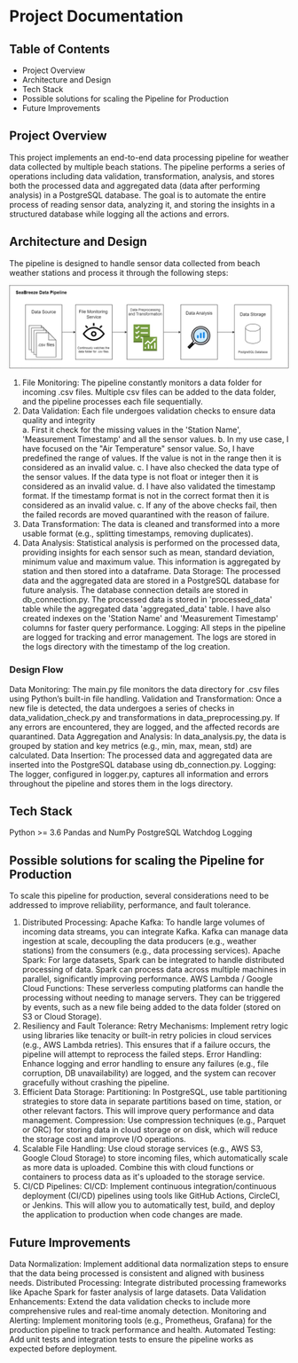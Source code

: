 # Project Documentation

## Table of Contents
- Project Overview
- Architecture and Design
- Tech Stack
- Possible solutions for scaling the Pipeline for Production
- Future Improvements

## Project Overview
This project implements an end-to-end data processing pipeline for weather data collected by multiple beach stations. The pipeline performs a series of operations including data validation, transformation, analysis, and stores both the processed data and aggregated data (data after performing analysis) in a PostgreSQL database. The goal is to automate the entire process of reading sensor data, analyzing it, and storing the insights in a structured database while logging all the actions and errors.

## Architecture and Design

The pipeline is designed to handle sensor data collected from beach weather stations and process it through the following steps:

![Architecture Design](/assests/datapipelinearchi.png)

1. File Monitoring: The pipeline constantly monitors a data folder for incoming .csv files. Multiple csv files can be added to the data folder, and the pipeline processes each file sequentially.
2. Data Validation: Each file undergoes validation checks to ensure data quality and integrity     
    a. First it check for the missing values in the 'Station Name', 'Measurement Timestamp' and all the sensor values.
    b. In my use case, I have focused on the "Air Temperature" sensor value. So, I have predefined the range of values. If the value is not in the range then it is considered as an invalid value.
    c. I have also checked the data type of the sensor values. If the data type is not float or integer then it is considered as an invalid value.
    d. I have also validated the timestamp format. If the timestamp format is not in the correct format then it is considered as an invalid value.
    c. If any of the above checks fail, then the failed records are moved quarantined with the reason of failure.
3. Data Transformation: The data is cleaned and transformed into a more usable format (e.g., splitting timestamps, removing duplicates).
4. Data Analysis: Statistical analysis is performed on the processed data, providing insights for each sensor such as mean, standard deviation, minimum value and maximum value. This information is aggregated by station and then stored into a dataframe.
Data Storage: The processed data and the aggregated data are stored in a PostgreSQL database for future analysis. The database connection details are stored in db_connection.py. The processed data is stored in 'processed_data' table while the aggregated data 'aggregated_data' table. I have also created indexes on the 'Station Name' and 'Measurement Timestamp' columns for faster query performance. 
Logging: All steps in the pipeline are logged for tracking and error management. The logs are stored in the logs directory with the timestamp of the log creation.

### Design Flow
Data Monitoring: The main.py file monitors the data directory for .csv files using Python’s built-in file handling.
Validation and Transformation: Once a new file is detected, the data undergoes a series of checks in data_validation_check.py and transformations in data_preprocessing.py. If any errors are encountered, they are logged, and the affected records are quarantined.
Data Aggregation and Analysis: In data_analysis.py, the data is grouped by station and key metrics (e.g., min, max, mean, std) are calculated.
Data Insertion: The processed data and aggregated data are inserted into the PostgreSQL database using db_connection.py.
Logging: The logger, configured in logger.py, captures all information and errors throughout the pipeline and stores them in the logs directory.

## Tech Stack

Python >= 3.6
Pandas and NumPy
PostgreSQL
Watchdog
Logging

## Possible solutions for scaling the Pipeline for Production

To scale this pipeline for production, several considerations need to be addressed to improve reliability, performance, and fault tolerance.

1. Distributed Processing:
Apache Kafka: To handle large volumes of incoming data streams, you can integrate Kafka. Kafka can manage data ingestion at scale, decoupling the data producers (e.g., weather stations) from the consumers (e.g., data processing services).
Apache Spark: For large datasets, Spark can be integrated to handle distributed processing of data. Spark can process data across multiple machines in parallel, significantly improving performance.
AWS Lambda / Google Cloud Functions: These serverless computing platforms can handle the processing without needing to manage servers. They can be triggered by events, such as a new file being added to the data folder (stored on S3 or Cloud Storage).
2. Resiliency and Fault Tolerance:
Retry Mechanisms: Implement retry logic using libraries like tenacity or built-in retry policies in cloud services (e.g., AWS Lambda retries). This ensures that if a failure occurs, the pipeline will attempt to reprocess the failed steps.
Error Handling: Enhance logging and error handling to ensure any failures (e.g., file corruption, DB unavailability) are logged, and the system can recover gracefully without crashing the pipeline.
3. Efficient Data Storage:
Partitioning: In PostgreSQL, use table partitioning strategies to store data in separate partitions based on time, station, or other relevant factors. This will improve query performance and data management.
Compression: Use compression techniques (e.g., Parquet or ORC) for storing data in cloud storage or on disk, which will reduce the storage cost and improve I/O operations.
4. Scalable File Handling:
Use cloud storage services (e.g., AWS S3, Google Cloud Storage) to store incoming files, which automatically scale as more data is uploaded. Combine this with cloud functions or containers to process data as it's uploaded to the storage service.
5. CI/CD Pipelines:
CI/CD: Implement continuous integration/continuous deployment (CI/CD) pipelines using tools like GitHub Actions, CircleCI, or Jenkins. This will allow you to automatically test, build, and deploy the application to production when code changes are made.

## Future Improvements

Data Normalization: Implement additional data normalization steps to ensure that the data being processed is consistent and aligned with business needs.
Distributed Processing: Integrate distributed processing frameworks like Apache Spark for faster analysis of large datasets.
Data Validation Enhancements: Extend the data validation checks to include more comprehensive rules and real-time anomaly detection.
Monitoring and Alerting: Implement monitoring tools (e.g., Prometheus, Grafana) for the production pipeline to track performance and health.
Automated Testing: Add unit tests and integration tests to ensure the pipeline works as expected before deployment.
